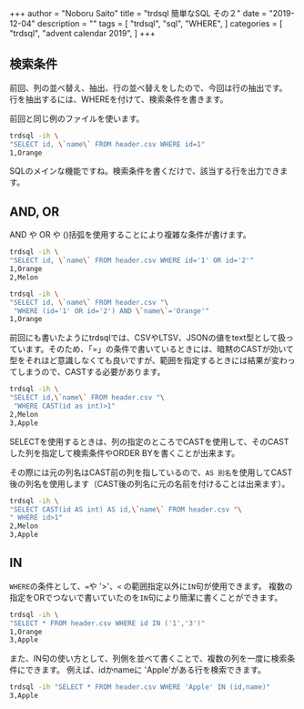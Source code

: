 +++
author = "Noboru Saito"
title = "trdsql 簡単なSQL その２"
date = "2019-12-04"
description = ""
tags = [
    "trdsql",
    "sql",
    "WHERE",
]
categories = [
    "trdsql",
    "advent calendar 2019",
]
+++

## 検索条件

前回、列の並べ替え、抽出、行の並べ替えをしたので、今回は行の抽出です。
行を抽出するには、WHEREを付けて、検索条件を書きます。

前回と同じ例のファイルを使います。

```sh sh {hl_lines=[2]}
trdsql -ih \
"SELECT id, \`name\` FROM header.csv WHERE id=1"
1,Orange
```

SQLのメインな機能ですね。検索条件を書くだけで、該当する行を出力できます。

## AND, OR

AND や OR や ()括弧を使用することにより複雑な条件が書けます。

```sh sh {hl_lines=[2]}
trdsql -ih \
"SELECT id, \`name\` FROM header.csv WHERE id='1' OR id='2'"
1,Orange
2,Melon
```

```sh sh {hl_lines=[2,3]}
trdsql -ih \
"SELECT id, \`name\` FROM header.csv "\
 "WHERE (id='1' OR id='2') AND \`name\`='Orange'"
1,Orange
```

前回にも書いたようにtrdsqlでは、CSVやLTSV、JSONの値をtext型として扱っています。そのため、「=」の条件で書いているときには、暗黙のCASTが効いて型をそれほど意識しなくても良いですが、範囲を指定するときには結果が変わってしまうので、CASTする必要があります。

```sh {hl_lines=[2,3]}
trdsql -ih \
"SELECT id,\`name\` FROM header.csv "\
 "WHERE CAST(id as int)>1"
2,Melon
3,Apple
```

SELECTを使用するときは、列の指定のところでCASTを使用して、そのCASTした列を指定して検索条件やORDER BYを書くことが出来ます。

その際には元の列名はCAST前の列を指しているので、`AS 別名`を使用してCAST後の列名を使用します（CAST後の列名に元の名前を付けることは出来ます）。

```sh {hl_lines=[2,3]}
trdsql -ih \
"SELECT CAST(id AS int) AS id,\`name\` FROM header.csv "\
" WHERE id>1"
2,Melon
3,Apple
```

## IN

`WHERE`の条件として、`=`や '>'、`<` の範囲指定以外に`IN`句が使用できます。
複数の指定をORでつないで書いていたのを`IN`句により簡潔に書くことができます。

```sh {hl_lines=[2]}
trdsql -ih \
"SELECT * FROM header.csv WHERE id IN ('1','3')"
1,Orange
3,Apple
```

また、IN句の使い方として、列側を並べて書くことで、複数の列を一度に検索条件にできます。
例えば、idかnameに 'Apple'がある行を検索できます。

```sh {hl_lines=[2]}
trdsql -ih "SELECT * FROM header.csv WHERE 'Apple' IN (id,name)"
3,Apple
```
